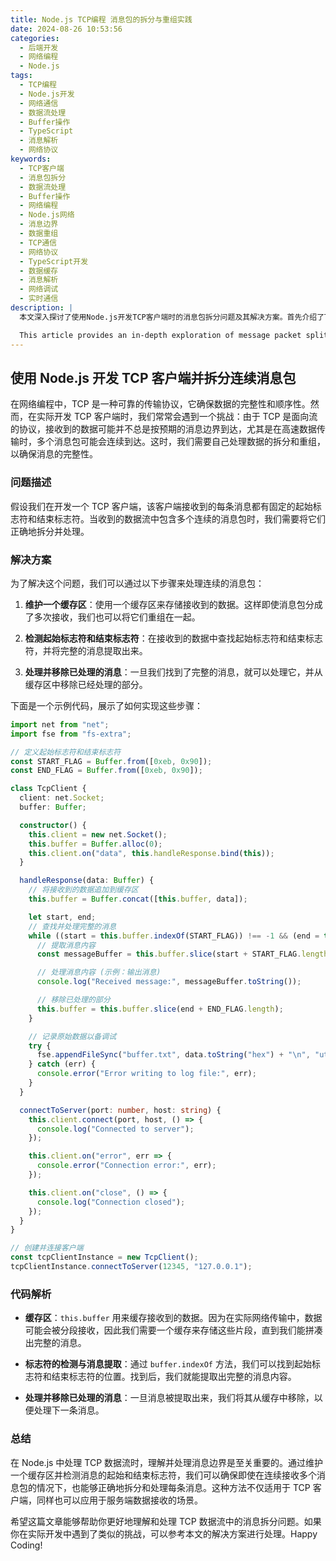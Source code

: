 ```yaml
---
title: Node.js TCP编程 消息包的拆分与重组实践
date: 2024-08-26 10:53:56
categories:
  - 后端开发
  - 网络编程
  - Node.js
tags:
  - TCP编程
  - Node.js开发
  - 网络通信
  - 数据流处理
  - Buffer操作
  - TypeScript
  - 消息解析
  - 网络协议
keywords:
  - TCP客户端
  - 消息包拆分
  - 数据流处理
  - Buffer操作
  - 网络编程
  - Node.js网络
  - 消息边界
  - 数据重组
  - TCP通信
  - 网络协议
  - TypeScript开发
  - 数据缓存
  - 消息解析
  - 网络调试
  - 实时通信
description: |
  本文深入探讨了使用Node.js开发TCP客户端时的消息包拆分问题及其解决方案。首先介绍了TCP面向流的特性可能导致的消息边界识别问题，特别是在高速数据传输场景下的连续消息包处理。文章详细讲解了通过维护缓存区、检测消息标志符和处理数据流的完整实现方案。重点展示了使用TypeScript开发的TCP客户端代码，包括Buffer的使用、消息的提取与重组、数据流的处理等核心功能。同时提供了完整的代码示例，展示了如何处理起始标志符和结束标志符、如何维护数据缓存、以及如何正确处理连续接收的消息包。文章还包含了详细的代码解析，说明了缓存区的作用、标志符检测的实现方法，以及消息处理的完整流程。

  This article provides an in-depth exploration of message packet splitting in Node.js TCP client development and its solutions. It begins by addressing the message boundary identification challenges inherent in TCP's stream-oriented nature, particularly in high-speed data transmission scenarios with continuous message packets. The article details a complete implementation solution through buffer maintenance, message flag detection, and data stream processing. It showcases TypeScript-developed TCP client code, including Buffer usage, message extraction and reassembly, and data stream handling. The article provides comprehensive code examples demonstrating how to handle start and end flags, maintain data buffers, and correctly process continuously received message packets. It includes detailed code analysis explaining the purpose of the buffer, implementation of flag detection, and the complete message processing workflow. The content focuses on practical implementation while maintaining technical accuracy, making it valuable for developers working with TCP network programming in Node.js.
---
```


## 使用 Node.js 开发 TCP 客户端并拆分连续消息包

在网络编程中，TCP 是一种可靠的传输协议，它确保数据的完整性和顺序性。然而，在实际开发 TCP 客户端时，我们常常会遇到一个挑战：由于 TCP 是面向流的协议，接收到的数据可能并不总是按预期的消息边界到达，尤其是在高速数据传输时，多个消息包可能会连续到达。这时，我们需要自己处理数据的拆分和重组，以确保消息的完整性。

### 问题描述

假设我们在开发一个 TCP 客户端，该客户端接收到的每条消息都有固定的起始标志符和结束标志符。当收到的数据流中包含多个连续的消息包时，我们需要将它们正确地拆分并处理。

### 解决方案

为了解决这个问题，我们可以通过以下步骤来处理连续的消息包：

1. **维护一个缓存区**：使用一个缓存区来存储接收到的数据。这样即使消息包分成了多次接收，我们也可以将它们重组在一起。

2. **检测起始标志符和结束标志符**：在接收到的数据中查找起始标志符和结束标志符，并将完整的消息提取出来。

3. **处理并移除已处理的消息**：一旦我们找到了完整的消息，就可以处理它，并从缓存区中移除已经处理的部分。

下面是一个示例代码，展示了如何实现这些步骤：

```typescript
import net from "net";
import fse from "fs-extra";

// 定义起始标志符和结束标志符
const START_FLAG = Buffer.from([0xeb, 0x90]);
const END_FLAG = Buffer.from([0xeb, 0x90]);

class TcpClient {
  client: net.Socket;
  buffer: Buffer;

  constructor() {
    this.client = new net.Socket();
    this.buffer = Buffer.alloc(0);
    this.client.on("data", this.handleResponse.bind(this));
  }

  handleResponse(data: Buffer) {
    // 将接收到的数据追加到缓存区
    this.buffer = Buffer.concat([this.buffer, data]);

    let start, end;
    // 查找并处理完整的消息
    while ((start = this.buffer.indexOf(START_FLAG)) !== -1 && (end = this.buffer.indexOf(END_FLAG, start + START_FLAG.length)) !== -1) {
      // 提取消息内容
      const messageBuffer = this.buffer.slice(start + START_FLAG.length, end);

      // 处理消息内容 (示例：输出消息)
      console.log("Received message:", messageBuffer.toString());

      // 移除已处理的部分
      this.buffer = this.buffer.slice(end + END_FLAG.length);
    }

    // 记录原始数据以备调试
    try {
      fse.appendFileSync("buffer.txt", data.toString("hex") + "\n", "utf8");
    } catch (err) {
      console.error("Error writing to log file:", err);
    }
  }

  connectToServer(port: number, host: string) {
    this.client.connect(port, host, () => {
      console.log("Connected to server");
    });

    this.client.on("error", err => {
      console.error("Connection error:", err);
    });

    this.client.on("close", () => {
      console.log("Connection closed");
    });
  }
}

// 创建并连接客户端
const tcpClientInstance = new TcpClient();
tcpClientInstance.connectToServer(12345, "127.0.0.1");
```

### 代码解析

- **缓存区**：`this.buffer` 用来缓存接收到的数据。因为在实际网络传输中，数据可能会被分段接收，因此我们需要一个缓存来存储这些片段，直到我们能拼凑出完整的消息。

- **标志符的检测与消息提取**：通过 `buffer.indexOf` 方法，我们可以找到起始标志符和结束标志符的位置。找到后，我们就能提取出完整的消息内容。

- **处理并移除已处理的消息**：一旦消息被提取出来，我们将其从缓存中移除，以便处理下一条消息。

### 总结

在 Node.js 中处理 TCP 数据流时，理解并处理消息边界是至关重要的。通过维护一个缓存区并检测消息的起始和结束标志符，我们可以确保即使在连续接收多个消息包的情况下，也能够正确地拆分和处理每条消息。这种方法不仅适用于 TCP 客户端，同样也可以应用于服务端数据接收的场景。

希望这篇文章能够帮助你更好地理解和处理 TCP 数据流中的消息拆分问题。如果你在实际开发中遇到了类似的挑战，可以参考本文的解决方案进行处理。Happy Coding!
